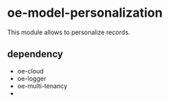 # oe-model-personalization 

This module allows to personalize records.

## dependency
* oe-cloud
* oe-logger
* oe-multi-tenancy
* 





